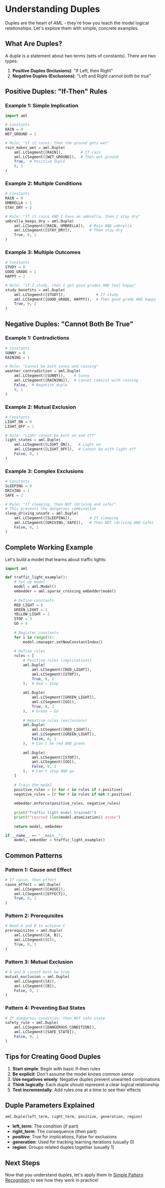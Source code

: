 # Understanding Duples

Duples are the heart of AML - they're how you teach the model logical relationships. Let's explore them with simple, concrete examples.

## What Are Duples?

A duple is a statement about two terms (sets of constants). There are two types:

1. **Positive Duples (Inclusions)**: "If Left, then Right" 
2. **Negative Duples (Exclusions)**: "Left and Right cannot both be true"

## Positive Duples: "If-Then" Rules

### Example 1: Simple Implication

```python
import aml

# Constants
RAIN = 0
WET_GROUND = 1

# Rule: "If it rains, then the ground gets wet"
rain_makes_wet = aml.Duple(
    aml.LCSegment([RAIN]),        # If rain
    aml.LCSegment([WET_GROUND]),  # Then wet ground
    True,  # Positive duple
    0, 1
)
```

### Example 2: Multiple Conditions

```python
# Constants
RAIN = 0
UMBRELLA = 1
STAY_DRY = 2

# Rule: "If it rains AND I have an umbrella, then I stay dry"
umbrella_keeps_dry = aml.Duple(
    aml.LCSegment([RAIN, UMBRELLA]),  # Rain AND umbrella
    aml.LCSegment([STAY_DRY]),        # Then stay dry
    True, 0, 1
)
```

### Example 3: Multiple Outcomes

```python
# Constants
STUDY = 0
GOOD_GRADE = 1
HAPPY = 2

# Rule: "If I study, then I get good grades AND feel happy"
study_benefits = aml.Duple(
    aml.LCSegment([STUDY]),              # If study
    aml.LCSegment([GOOD_GRADE, HAPPY]),  # Then good grade AND happy
    True, 0, 1
)
```

## Negative Duples: "Cannot Both Be True"

### Example 1: Contradictions

```python
# Constants
SUNNY = 0
RAINING = 1

# Rule: "Cannot be both sunny and raining"
weather_contradiction = aml.Duple(
    aml.LCSegment([SUNNY]),    # Sunny
    aml.LCSegment([RAINING]),  # Cannot coexist with raining
    False,  # Negative duple
    0, 1
)
```

### Example 2: Mutual Exclusion

```python
# Constants
LIGHT_ON = 0
LIGHT_OFF = 1

# Rule: "Light cannot be both on and off"
light_states = aml.Duple(
    aml.LCSegment([LIGHT_ON]),   # Light on
    aml.LCSegment([LIGHT_OFF]),  # Cannot be with light off
    False, 0, 1
)
```

### Example 3: Complex Exclusions

```python
# Constants
SLEEPING = 0
DRIVING = 1
SAFE = 2

# Rule: "If sleeping, then NOT (driving and safe)"
# This prevents the dangerous combination
sleep_driving_unsafe = aml.Duple(
    aml.LCSegment([SLEEPING]),        # If sleeping
    aml.LCSegment([DRIVING, SAFE]),   # Then NOT (driving AND safe)
    False, 0, 1
)
```

## Complete Working Example

Let's build a model that learns about traffic lights:

```python
import aml

def traffic_light_example():
    # Set up model
    model = aml.Model()
    embedder = aml.sparse_crossing_embedder(model)
    
    # Define constants
    RED_LIGHT = 0
    GREEN_LIGHT = 1
    YELLOW_LIGHT = 2
    STOP = 3
    GO = 4
    
    # Register constants
    for i in range(5):
        model.cmanager.setNewConstantIndex()
    
    # Define rules
    rules = [
        # Positive rules (implications)
        aml.Duple(
            aml.LCSegment([RED_LIGHT]), 
            aml.LCSegment([STOP]), 
            True, 0, 1
        ),  # Red → Stop
        
        aml.Duple(
            aml.LCSegment([GREEN_LIGHT]), 
            aml.LCSegment([GO]), 
            True, 0, 1
        ),  # Green → Go
        
        # Negative rules (exclusions)
        aml.Duple(
            aml.LCSegment([RED_LIGHT]), 
            aml.LCSegment([GREEN_LIGHT]), 
            False, 0, 1
        ),  # Can't be red AND green
        
        aml.Duple(
            aml.LCSegment([STOP]), 
            aml.LCSegment([GO]), 
            False, 0, 1
        ),  # Can't stop AND go
    ]
    
    # Train the model
    positive_rules = [r for r in rules if r.positive]
    negative_rules = [r for r in rules if not r.positive]
    
    embedder.enforce(positive_rules, negative_rules)
    
    print("Traffic light model trained!")
    print(f"Learned {len(model.atomization)} atoms")
    
    return model, embedder

if __name__ == "__main__":
    model, embedder = traffic_light_example()
```

## Common Patterns

### Pattern 1: Cause and Effect
```python
# If cause, then effect
cause_effect = aml.Duple(
    aml.LCSegment([CAUSE]), 
    aml.LCSegment([EFFECT]), 
    True, 0, 1
)
```

### Pattern 2: Prerequisites
```python
# Need A and B to achieve C
prerequisites = aml.Duple(
    aml.LCSegment([A, B]), 
    aml.LCSegment([C]), 
    True, 0, 1
)
```

### Pattern 3: Mutual Exclusion
```python
# A and B cannot both be true
mutual_exclusion = aml.Duple(
    aml.LCSegment([A]), 
    aml.LCSegment([B]), 
    False, 0, 1
)
```

### Pattern 4: Preventing Bad States
```python
# If dangerous condition, then NOT safe state
safety_rule = aml.Duple(
    aml.LCSegment([DANGEROUS_CONDITION]), 
    aml.LCSegment([SAFE_STATE]), 
    False, 0, 1
)
```

## Tips for Creating Good Duples

1. **Start simple**: Begin with basic if-then rules
2. **Be explicit**: Don't assume the model knows common sense
3. **Use negatives wisely**: Negative duples prevent unwanted combinations
4. **Think logically**: Each duple should represent a clear logical relationship
5. **Test incrementally**: Add rules one at a time to see their effects

## Duple Parameters Explained

```python
aml.Duple(left_term, right_term, positive, generation, region)
```

- **left_term**: The condition (if part)
- **right_term**: The consequence (then part) 
- **positive**: True for implications, False for exclusions
- **generation**: Used for tracking learning iterations (usually 0)
- **region**: Groups related duples together (usually 1)

## Next Steps

Now that you understand duples, let's apply them to [Simple Pattern Recognition](05_pattern_recognition.md) to see how they work in practice!